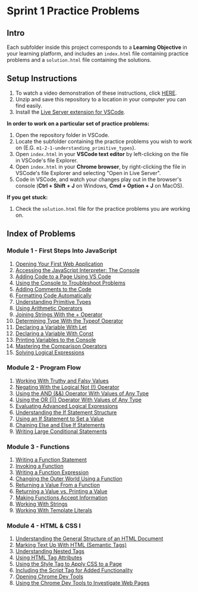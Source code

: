 # Sprint 1 Practice Problems

## Intro

Each subfolder inside this project corresponds to a **Learning Objective** in your learning platform, and includes an `index.html` file containing practice problems and a `solution.html` file containing the solutions.

## Setup Instructions

1. To watch a video demonstration of these instructions, click [HERE](https://bloomtech-1.wistia.com/medias/wzc5y598ke).
2. Unzip and save this repository to a location in your computer you can find easily.
3. Install the [Live Server extension for VSCode](https://marketplace.visualstudio.com/items?itemName=ritwickdey.LiveServer).

**In order to work on a particular set of practice problems:**

1. Open the repository folder in VSCode.
2. Locate the subfolder containing the practice problems you wish to work on (E.G. `m1-2-1-understanding_primitive_types`).
3. Open `index.html` in your **VSCode text editor** by left-clicking on the file in VSCode's file Explorer.
4. Open `index.html` in your **Chrome browser**, by right-clicking the file in VSCode's file Explorer and selecting "Open in Live Server".
5. Code in VSCode, and watch your changes play out in the browser's console (**Ctrl + Shift + J** on Windows, **Cmd + Option + J** on MacOS).

**If you get stuck:**

1. Check the `solution.html` file for the practice problems you are working on.

## Index of Problems

### Module 1 - First Steps Into JavaScript

1. [Opening Your First Web Application](./m1-1-1-opening_your_first_web_application/index.html)
2. [Accessing the JavaScript Interpreter: The Console](./m1-1-2-accessing_the_javascript_interpreter_the_console/index.html)
3. [Adding Code to a Page Using VS Code](./m1-1-3-adding_code_to_a_page_using_vs_code/index.html)
4. [Using the Console to Troubleshoot Problems](./m1-1-4-using_the_console_to_troubleshoot_problems/index.html)
5. [Adding Comments to the Code](./m1-1-5-adding_comments_to_the_code/index.html)
6. [Formatting Code Automatically](./m1-1-6-formatting_code_automatically/index.html)
7. [Understanding Primitive Types](./m1-2-1-understanding_primitive_types/index.html)
8. [Using Arithmetic Operators](./m1-2-2-using_arithmetic_operators/index.html)
9. [Joining Strings With the + Operator](./m1-2-3-joining_strings_with_the_plus_operator/index.html)
10. [Determining Type With the Typeof Operator](./m1-2-4-determining_type_with_the_typeof_operator/index.html)
11. [Declaring a Variable With Let](./m1-3-1-declaring_a_variable_with_let/index.html)
12. [Declaring a Variable With Const](./m1-3-2-declaring_a_variable_with_const/index.html)
13. [Printing Variables to the Console](./m1-3-3-printing_variables_to_the_console/index.html)
14. [Mastering the Comparison Operators](./m1-4-1-mastering_the_comparison_operators/index.html)
15. [Solving Logical Expressions](./m1-4-2-solving_logical_expressions/index.html)

### Module 2 - Program Flow

1. [Working With Truthy and Falsy Values](./m2-1-1-working_with_truthy_and_falsy_values/index.html)
2. [Negating With the Logical Not (!) Operator](./m2-1-2-negating_with_the_logical_not_operator/index.html)
3. [Using the AND (&&) Operator With Values of Any Type](./m2-2-1-using_the_and_operator_with_values_of_any_type/index.html)
4. [Using the OR (||) Operator With Values of Any Type](./m2-2-2-using_the_or_operator_with_values_of_any_type/index.html)
5. [Evaluating Advanced Logical Expressions](./m2-2-3-evaluating_advanced_logical_expressions/index.html)
6. [Understanding the If Statement Structure](./m2-3-1-understanding_the_if_statement_structure/index.html)
7. [Using an If Statement to Set a Value](./m2-3-2-using_an_if_statement_to_set_a_value/index.html)
8. [Chaining Else and Else If Statements](./m2-3-3-chaining_else_and_else_if_statements/index.html)
9. [Writing Large Conditional Statements](./m2-3-4-writing_large_conditional_statements/index.html)

### Module 3 - Functions

1. [Writing a Function Statement](./m3-1-1-writing_a_function_statement/index.html)
2. [Invoking a Function](./m3-1-2-invoking_a_function/index.html)
3. [Writing a Function Expression](./m3-1-3-writing_a_function_expression/index.html)
4. [Changing the Outer World Using a Function](./m3-1-4-changing_the_outer_world_using_a_function/index.html)
5. [Returning a Value From a Function](./m3-2-1-returning_a_value_from_a_function/index.html)
6. [Returning a Value vs. Printing a Value](./m3-2-2-returning_a_value_vs_printing_a_value/index.html)
7. [Making Functions Accept Information](./m3-3-1-making_functions_accept_information/index.html)
8. [Working With Strings](./m3-4-1-working_with_strings/index.html)
9. [Working With Template Literals](./m3-4-2-working_with_template_literals/index.html)

### Module 4 - HTML & CSS I

1. [Understanding the General Structure of an HTML Document](./m4-1-1-understanding_the_general_structure_of_an_html_document/index.html)
2. [Marking Text Up With HTML (Semantic Tags)](./m4-1-2-marking_text_up_with_html_semantic_tags/index.html)
3. [Understanding Nested Tags](./m4-1-3-understanding_nested_tags/index.html)
4. [Using HTML Tag Attributes](./m4-1-4-using_html_tag_attributes/index.html)
5. [Using the Style Tag to Apply CSS to a Page](./m4-2-1-using_the_style_tag_to_apply_css_to_a_page/index.html)
6. [Including the Script Tag for Added Functionality](./m4-2-2-including_the_script_tag_for_added_functionality/index.html)
7. [Opening Chrome Dev Tools](./m4-3-1-opening_chrome_dev_tools/index.html)
8. [Using the Chrome Dev Tools to Investigate Web Pages](./m4-3-2-using_the_chrome_dev_tools_to_investigate_web_pages/index.html)
